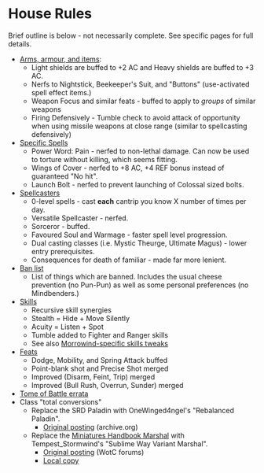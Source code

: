 # House Rules

Brief outline is below - not necessarily complete. See specific pages for full details.

* [Arms, armour, and items](/houserules/arms_armour_items):
	* Light shields are buffed to +2 AC and Heavy shields are buffed to +3 AC.
	* Nerfs to Nightstick, Beekeeper's Suit, and "Buttons" (use-activated spell effect items.)
	* Weapon Focus and similar feats - buffed to apply to *groups* of similar weapons
	* Firing Defensively - Tumble check to avoid attack of opportunity when using missile weapons at close range (similar to spellcasting defensively)
* [Specific Spells](/houserules/specific_spells)
	* Power Word: Pain - nerfed to non-lethal damage. Can now be used to torture without killing, which seems fitting.
	* Wings of Cover - nerfed to +8 AC, +4 REF bonus instead of guaranteed "No hit".
	* Launch Bolt - nerfed to prevent launching of Colossal sized bolts.
* [Spellcasters](/houserules/spellcasters)
	* 0-level spells - cast **each** cantrip you know X number of times per day.
	* Versatile Spellcaster - nerfed.
	* Sorceror - buffed.
	* Favoured Soul and Warmage - faster spell level progression.
	* Dual casting classes (i.e. Mystic Theurge, Ultimate Magus) - lower entry prerequisites.
	* Consequences for death of familiar - made far more lenient.
* [Ban list](/houserules/banlist)
	* List of things which are banned. Includes the usual cheese prevention (no Pun-Pun) as well as some personal preferences (no Mindbenders.)
* [Skills](/houserules/skills)
	* Recursive skill synergies
	* Stealth = Hide + Move Silently
	* Acuity = Listen + Spot
	* Tumble added to Fighter and Ranger skills
	* See also [Morrowind-specific skills tweaks](/rules/skills)
* [Feats](/houserules/feats)
	* Dodge, Mobility, and Spring Attack buffed
	* Point-blank shot and Precise Shot merged
	* Improved (Disarm, Feint, Trip) merged
	* Improved (Bull Rush, Overrun, Sunder) merged
* [Tome of Battle errata](/houserules/tome_of_battle_errata)
* Class "total conversions"
	* Replace the SRD Paladin with OneWinged4ngel's "Rebalanced Paladin".
		* [Original posting](https://web.archive.org/web/20071121223300/http://forums.gleemax.com/showthread.php?t=761045) (archive.org)
	* Replace the [Miniatures Handbook Marshal](https://web.archive.org/web/20100402190822/http://www.wizards.com/default.asp?x=dnd/ex/20030906b) with Tempest_Stormwind's "Sublime Way Variant Marshal".
		* [Original posting](http://community.wizards.com/forum/previous-editions-general/threads/2275061) (WotC forums)
		* [Local copy](/external/rebalanced_marshal)

